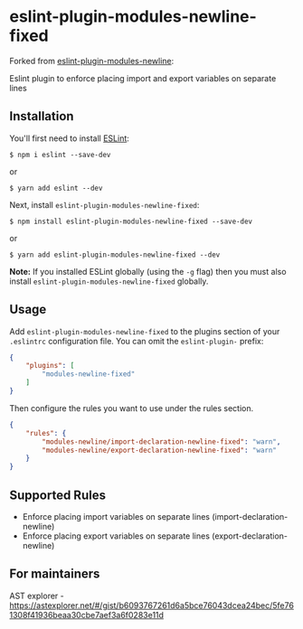 # eslint-plugin-modules-newline-fixed

Forked from [eslint-plugin-modules-newline](https://github.com/gmsorrow/eslint-plugin-modules-newline):

Eslint plugin to enforce placing import and export variables on separate lines


## Installation

You'll first need to install [ESLint](http://eslint.org):

```
$ npm i eslint --save-dev
```
or 
```
$ yarn add eslint --dev
```

Next, install `eslint-plugin-modules-newline-fixed`:

```
$ npm install eslint-plugin-modules-newline-fixed --save-dev
```
or
```
$ yarn add eslint-plugin-modules-newline-fixed --dev
```

**Note:** If you installed ESLint globally (using the `-g` flag) then you must also install `eslint-plugin-modules-newline-fixed` globally.

## Usage

Add `eslint-plugin-modules-newline-fixed` to the plugins section of your `.eslintrc` configuration file. You can omit the `eslint-plugin-` prefix:

```json
{
    "plugins": [
        "modules-newline-fixed"
    ]
}
```


Then configure the rules you want to use under the rules section.

```json
{
    "rules": {
        "modules-newline/import-declaration-newline-fixed": "warn",
        "modules-newline/export-declaration-newline-fixed": "warn"
    }
}
```

## Supported Rules

* Enforce placing import variables on separate lines (import-declaration-newline)
* Enforce placing export variables on separate lines (export-declaration-newline)

## For maintainers
AST explorer - https://astexplorer.net/#/gist/b6093767261d6a5bce76043dcea24bec/5fe761308f41936beaa30cbe7aef3a6f0283e11d




